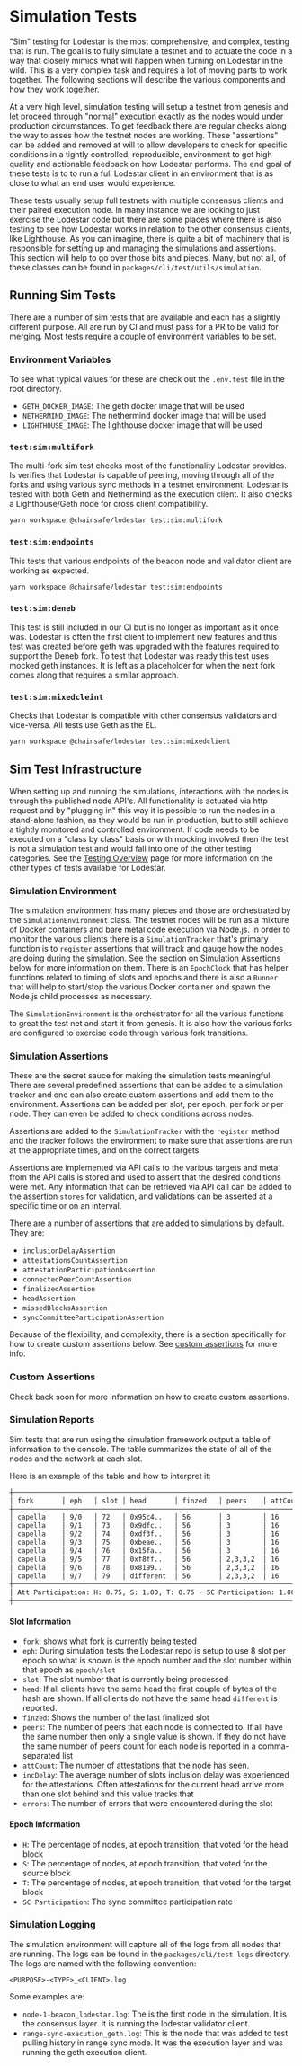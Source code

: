 # Simulation Tests

"Sim" testing for Lodestar is the most comprehensive, and complex, testing that is run. The goal is to fully simulate a testnet and to actuate the code in a way that closely mimics what will happen when turning on Lodestar in the wild. This is a very complex task and requires a lot of moving parts to work together. The following sections will describe the various components and how they work together.

At a very high level, simulation testing will setup a testnet from genesis and let proceed through "normal" execution exactly as the nodes would under production circumstances. To get feedback there are regular checks along the way to asses how the testnet nodes are working. These "assertions" can be added and removed at will to allow developers to check for specific conditions in a tightly controlled, reproducible, environment to get high quality and actionable feedback on how Lodestar performs. The end goal of these tests is to to run a full Lodestar client in an environment that is as close to what an end user would experience.

These tests usually setup full testnets with multiple consensus clients and their paired execution node. In many instance we are looking to just exercise the Lodestar code but there are some places where there is also testing to see how Lodestar works in relation to the other consensus clients, like Lighthouse. As you can imagine, there is quite a bit of machinery that is responsible for setting up and managing the simulations and assertions. This section will help to go over those bits and pieces. Many, but not all, of these classes can be found in `packages/cli/test/utils/simulation`.

## Running Sim Tests

There are a number of sim tests that are available and each has a slightly different purpose. All are run by CI and must pass for a PR to be valid for merging. Most tests require a couple of environment variables to be set.

### Environment Variables

To see what typical values for these are check out the `.env.test` file in the root directory.

- `GETH_DOCKER_IMAGE`: The geth docker image that will be used
- `NETHERMIND_IMAGE`: The nethermind docker image that will be used
- `LIGHTHOUSE_IMAGE`: The lighthouse docker image that will be used

### `test:sim:multifork`

The multi-fork sim test checks most of the functionality Lodestar provides. Is verifies that Lodestar is capable of peering, moving through all of the forks and using various sync methods in a testnet environment. Lodestar is tested with both Geth and Nethermind as the execution client. It also checks a Lighthouse/Geth node for cross client compatibility.

```sh
yarn workspace @chainsafe/lodestar test:sim:multifork
```

### `test:sim:endpoints`

This tests that various endpoints of the beacon node and validator client are working as expected.

```sh
yarn workspace @chainsafe/lodestar test:sim:endpoints
```

### `test:sim:deneb`

This test is still included in our CI but is no longer as important as it once was. Lodestar is often the first client to implement new features and this test was created before geth was upgraded with the features required to support the Deneb fork. To test that Lodestar was ready this test uses mocked geth instances. It is left as a placeholder for when the next fork comes along that requires a similar approach.

### `test:sim:mixedcleint`

Checks that Lodestar is compatible with other consensus validators and vice-versa. All tests use Geth as the EL.

```sh
yarn workspace @chainsafe/lodestar test:sim:mixedclient
```

## Sim Test Infrastructure

When setting up and running the simulations, interactions with the nodes is through the published node API's. All functionality is actuated via http request and by "plugging in" this way it is possible to run the nodes in a stand-alone fashion, as they would be run in production, but to still achieve a tightly monitored and controlled environment. If code needs to be executed on a "class by class" basis or with mocking involved then the test is not a simulation test and would fall into one of the other testing categories. See the [Testing Overview](./index.md) page for more information on the other types of tests available for Lodestar.

### Simulation Environment

The simulation environment has many pieces and those are orchestrated by the `SimulationEnvironment` class. The testnet nodes will be run as a mixture of Docker containers and bare metal code execution via Node.js. In order to monitor the various clients there is a `SimulationTracker` that's primary function is to `register` assertions that will track and gauge how the nodes are doing during the simulation. See the section on [Simulation Assertions](#simulation-assertions) below for more information on them. There is an `EpochClock` that has helper functions related to timing of slots and epochs and there is also a `Runner` that will help to start/stop the various Docker container and spawn the Node.js child processes as necessary.

The `SimulationEnvironment` is the orchestrator for all the various functions to great the test net and start it from genesis. It is also how the various forks are configured to exercise code through various fork transitions.

### Simulation Assertions

These are the secret sauce for making the simulation tests meaningful. There are several predefined assertions that can be added to a simulation tracker and one can also create custom assertions and add them to the environment. Assertions can be added per slot, per epoch, per fork or per node. They can even be added to check conditions across nodes.

Assertions are added to the `SimulationTracker` with the `register` method and the tracker follows the environment to make sure that assertions are run at the appropriate times, and on the correct targets.

Assertions are implemented via API calls to the various targets and meta from the API calls is stored and used to assert that the desired conditions were met. Any information that can be retrieved via API call can be added to the assertion `stores` for validation, and validations can be asserted at a specific time or on an interval.

There are a number of assertions that are added to simulations by default. They are:

- `inclusionDelayAssertion`
- `attestationsCountAssertion`
- `attestationParticipationAssertion`
- `connectedPeerCountAssertion`
- `finalizedAssertion`
- `headAssertion`
- `missedBlocksAssertion`
- `syncCommitteeParticipationAssertion`

Because of the flexibility, and complexity, there is a section specifically for how to create custom assertions below. See [custom assertions](#custom-assertions) for more info.

### Custom Assertions

Check back soon for more information on how to create custom assertions.

### Simulation Reports

Sim tests that are run using the simulation framework output a table of information to the console. The table summarizes the state of all of the nodes and the network at each slot.

Here is an example of the table and how to interpret it:

```sh
┼─────────────────────────────────────────────────────────────────────────────────────────────────┼
│ fork       │ eph   │ slot │ head       │ finzed   │ peers    │ attCount │ incDelay │ errors     │
┼─────────────────────────────────────────────────────────────────────────────────────────────────┼
│ capella    │ 9/0   │ 72   │ 0x95c4..   │ 56       │ 3        │ 16       │ 1.00     │ 0          │
│ capella    │ 9/1   │ 73   │ 0x9dfc..   │ 56       │ 3        │ 16       │ 1.00     │ 0          │
│ capella    │ 9/2   │ 74   │ 0xdf3f..   │ 56       │ 3        │ 16       │ 1.00     │ 0          │
│ capella    │ 9/3   │ 75   │ 0xbeae..   │ 56       │ 3        │ 16       │ 1.00     │ 0          │
│ capella    │ 9/4   │ 76   │ 0x15fa..   │ 56       │ 3        │ 16       │ 1.00     │ 0          │
│ capella    │ 9/5   │ 77   │ 0xf8ff..   │ 56       │ 2,3,3,2  │ 16       │ 1.00     │ 0          │
│ capella    │ 9/6   │ 78   │ 0x8199..   │ 56       │ 2,3,3,2  │ 16       │ 1.20     │ 0          │
│ capella    │ 9/7   │ 79   │ different  │ 56       │ 2,3,3,2  │ 16       │ 1.50     │ 2          │
┼─────────────────────────────────────────────────────────────────────────────────────────────────┼
│ Att Participation: H: 0.75, S: 1.00, T: 0.75 - SC Participation: 1.00                           │
┼─────────────────────────────────────────────────────────────────────────────────────────────────┼
```

#### Slot Information

- `fork`: shows what fork is currently being tested
- `eph`: During simulation tests the Lodestar repo is setup to use 8 slot per epoch so what is shown is the epoch number and the slot number within that epoch as `epoch/slot`
- `slot`: The slot number that is currently being processed
- `head`: If all clients have the same head the first couple of bytes of the hash are shown. If all clients do not have the same head `different` is reported.
- `finzed`: Shows the number of the last finalized slot
- `peers`: The number of peers that each node is connected to. If all have the same number then only a single value is shown. If they do not have the same number of peers count for each node is reported in a comma-separated list
- `attCount`: The number of attestations that the node has seen.
- `incDelay`: The average number of slots inclusion delay was experienced for the attestations. Often attestations for the current head arrive more than one slot behind and this value tracks that
- `errors`: The number of errors that were encountered during the slot

#### Epoch Information

- `H`: The percentage of nodes, at epoch transition, that voted for the head block
- `S`: The percentage of nodes, at epoch transition, that voted for the source block
- `T`: The percentage of nodes, at epoch transition, that voted for the target block
- `SC Participation`: The sync committee participation rate

### Simulation Logging

The simulation environment will capture all of the logs from all nodes that are running. The logs can be found in the `packages/cli/test-logs` directory. The logs are named with the following convention:

`<PURPOSE>-<TYPE>_<CLIENT>.log`

Some examples are:

- `node-1-beacon_lodestar.log`: The is the first node in the simulation. It is the consensus layer. It is running the lodestar validator client.
- `range-sync-execution_geth.log`: This is the node that was added to test pulling history in range sync mode. It was the execution layer and was running the geth execution client.
